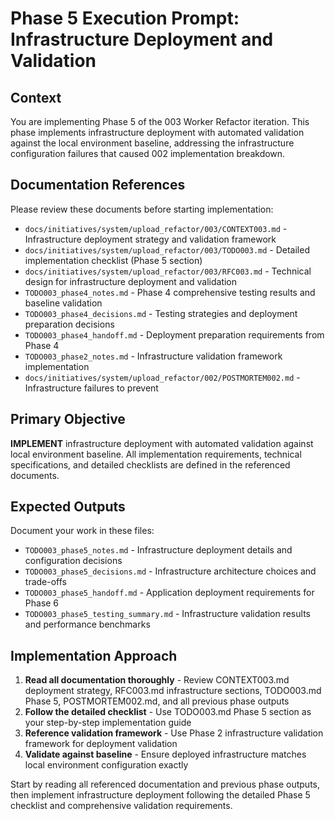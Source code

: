 # Phase 5 Execution Prompt: Infrastructure Deployment and Validation

## Context
You are implementing Phase 5 of the 003 Worker Refactor iteration. This phase implements infrastructure deployment with automated validation against the local environment baseline, addressing the infrastructure configuration failures that caused 002 implementation breakdown.

## Documentation References
Please review these documents before starting implementation:
- `docs/initiatives/system/upload_refactor/003/CONTEXT003.md` - Infrastructure deployment strategy and validation framework
- `docs/initiatives/system/upload_refactor/003/TODO003.md` - Detailed implementation checklist (Phase 5 section)
- `docs/initiatives/system/upload_refactor/003/RFC003.md` - Technical design for infrastructure deployment and validation
- `TODO003_phase4_notes.md` - Phase 4 comprehensive testing results and baseline validation
- `TODO003_phase4_decisions.md` - Testing strategies and deployment preparation decisions
- `TODO003_phase4_handoff.md` - Deployment preparation requirements from Phase 4
- `TODO003_phase2_notes.md` - Infrastructure validation framework implementation
- `docs/initiatives/system/upload_refactor/002/POSTMORTEM002.md` - Infrastructure failures to prevent

## Primary Objective
**IMPLEMENT** infrastructure deployment with automated validation against local environment baseline. All implementation requirements, technical specifications, and detailed checklists are defined in the referenced documents.

## Expected Outputs
Document your work in these files:
- `TODO003_phase5_notes.md` - Infrastructure deployment details and configuration decisions
- `TODO003_phase5_decisions.md` - Infrastructure architecture choices and trade-offs
- `TODO003_phase5_handoff.md` - Application deployment requirements for Phase 6
- `TODO003_phase5_testing_summary.md` - Infrastructure validation results and performance benchmarks

## Implementation Approach
1. **Read all documentation thoroughly** - Review CONTEXT003.md deployment strategy, RFC003.md infrastructure sections, TODO003.md Phase 5, POSTMORTEM002.md, and all previous phase outputs
2. **Follow the detailed checklist** - Use TODO003.md Phase 5 section as your step-by-step implementation guide
3. **Reference validation framework** - Use Phase 2 infrastructure validation framework for deployment validation
4. **Validate against baseline** - Ensure deployed infrastructure matches local environment configuration exactly

Start by reading all referenced documentation and previous phase outputs, then implement infrastructure deployment following the detailed Phase 5 checklist and comprehensive validation requirements.